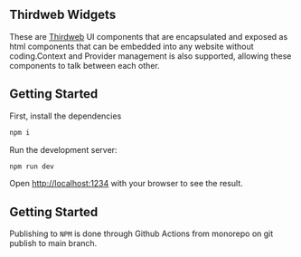 ## Thirdweb Widgets

These are [Thirdweb](https://thirdweb.com) UI components that are encapsulated and exposed as html components that can be embedded into any website without coding.Context and Provider management is also supported, allowing these components to talk between each other.

## Getting Started

First, install the dependencies 
```bash
npm i
```

Run the development server:

```bash
npm run dev
```

Open [http://localhost:1234](http://localhost:1234) with your browser to see the result.

## Getting Started
Publishing to `NPM` is done through Github Actions from monorepo on git publish to main branch. 
